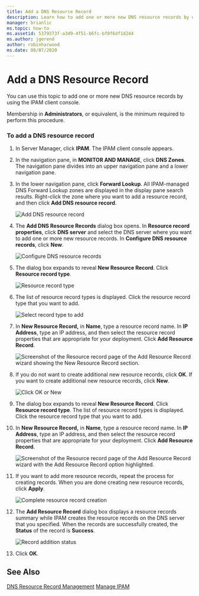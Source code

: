 ```yaml
---
title: Add a DNS Resource Record
description: Learn how to add one or more new DNS resource records by using the IPAM client console.
manager: brianlic
ms.topic: how-to
ms.assetid: 5379373f-a3d9-4f51-b6fc-bf0f6df1d244
ms.author: jgerend
author: robinharwood
ms.date: 08/07/2020
---
```

# Add a DNS Resource Record

You can use this topic to add one or more new DNS resource records by using the IPAM client console.

Membership in **Administrators**, or equivalent, is the minimum required to perform this procedure.

### To add a DNS resource record

1.  In Server Manager, click  **IPAM**. The IPAM client console appears.

2.  In the navigation pane, in **MONITOR AND MANAGE**, click **DNS Zones**.  The navigation pane divides into an upper navigation pane and a lower navigation pane.

3.  In the lower navigation pane, click **Forward Lookup**. All IPAM-managed DNS Forward Lookup zones are displayed in the display pane search results. Right-click the zone where you want to add a resource record, and then click **Add DNS resource record**.

    ![Add DNS resource record](../../media/Add-a-DNS-Resource-Record/ipam_DNSrr_01.jpg)

4.  The **Add DNS Resource Records** dialog box opens. In **Resource record properties**, click **DNS server** and select the DNS server where you want to add one or more new resource records. In **Configure DNS resource records**, click **New**.

    ![Configure DNS resource records](../../media/Add-a-DNS-Resource-Record/ipam_DNSrr_02.jpg)

5.  The dialog box expands to reveal **New Resource Record**. Click **Resource record type**.

    ![Resource record type](../../media/Add-a-DNS-Resource-Record/ipam_DNSrr_03.jpg)

6.  The list of resource record types is displayed. Click the resource record type that you want to add.

    ![Select record type to add](../../media/Add-a-DNS-Resource-Record/ipam_DNSrr_04.jpg)

7.  In **New Resource Record,** in **Name**, type a resource record name. In **IP Address**, type an IP address, and then select the resource record properties that are appropriate for your deployment. Click **Add Resource Record**.

    ![Screenshot of the Resource record page of the Add Resource Record wizard showing the New Resource Record section.](../../media/Add-a-DNS-Resource-Record/ipam_DNSrr_06.jpg)

8.  If you do not want to create additional new resource records, click **OK**. If you want to create additional new resource records, click **New**.

    ![Click OK or New](../../media/Add-a-DNS-Resource-Record/ipam_DNSrr_r2_01.jpg)

9. The dialog box expands to reveal **New Resource Record**. Click **Resource record type**. The list of resource record types is displayed. Click the resource record type that you want to add.

10. In **New Resource Record,** in **Name**, type a resource record name. In **IP Address**, type an IP address, and then select the resource record properties that are appropriate for your deployment. Click **Add Resource Record**.

    ![Screenshot of the Resource record page of the Add Resource Record wizard with the Add Resource Record option highlighted.](../../media/Add-a-DNS-Resource-Record/ipam_DNSrr_r2_02.jpg)

11. If you want to add more resource records, repeat the process for creating records. When you are done creating new resource records, click **Apply**.

    ![Complete resource record creation](../../media/Add-a-DNS-Resource-Record/ipam_DNSrr_r2_03.jpg)

12. The **Add Resource Record** dialog box displays a resource records summary while IPAM creates the resource records on the DNS server that you specified. When the records are successfully created, the **Status** of the record is **Success**.

    ![Record addition status](../../media/Add-a-DNS-Resource-Record/ipam_DNSrr_r2_04.jpg)

13. Click **OK**.

## See Also
[DNS Resource Record Management](DNS-Resource-Record-Management.md)
[Manage IPAM](Manage-IPAM.md)



